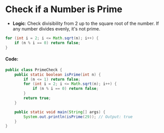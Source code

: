 # Check if a Number is Prime

* **Logic**: Check divisibility from 2 up to the square root of the number. If any number divides evenly, it's not prime.

```java
for (int i = 2; i <= Math.sqrt(n); i++) {
    if (n % i == 0) return false;
}
```

#### Code:

```java
public class PrimeCheck {
    public static boolean isPrime(int n) {
        if (n <= 1) return false;
        for (int i = 2; i <= Math.sqrt(n); i++) {
            if (n % i == 0) return false;
        }
        return true;
    }

    public static void main(String[] args) {
        System.out.println(isPrime(29)); // Output: true
    }
}

```
